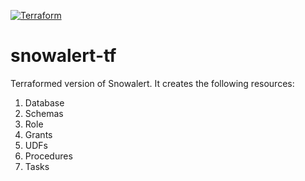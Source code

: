 [![Terraform](https://github.com/Snowflake-Labs/snowalert-tf/actions/workflows/terraform.yml/badge.svg?branch=main)](https://github.com/Snowflake-Labs/snowalert-tf/actions/workflows/terraform.yml)

# snowalert-tf

Terraformed version of Snowalert. It creates the following resources:

1. Database
2. Schemas
3. Role
4. Grants
5. UDFs
6. Procedures
7. Tasks

